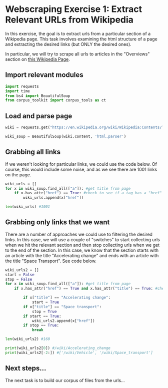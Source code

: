 # Webscraping Exercise 1: Extract Relevant URLs from Wikipedia

In this exercise, the goal is to extract urls from a particular section of a Wikipedia page. This task involves examining the html structure of a page and extracting the desired links (but ONLY the desired ones).

In particular, we will try to scrape all urls to articles in the "Overviews" section on <a href="https://en.wikipedia.org/wiki/Wikipedia:Contents/Technology_and_applied_sciences" target="_blank">this Wikipedia Page</a>.

## Import relevant modules
```python
import requests
import time
from bs4 import BeautifulSoup
from corpus_toolkit import corpus_tools as ct
```

## Load and parse page
```python
wiki = requests.get("https://en.wikipedia.org/wiki/Wikipedia:Contents/Technology_and_applied_sciences")

wiki_soup = BeautifulSoup(wiki.content, 'html.parser')
```

## Grabbing all links
If we weren't looking for particular links, we could use the code below. Of course, this would include some noise, and as we see there are 1001 links on the page.

```python
wiki_urls = []
for x in wiki_soup.find_all(["a"]): #get title from page
	if x.has_attr("href") == True: #check to see if a tag has a "href" attribute
		wiki_urls.append(x["href"])

len(wiki_urls) #1001
```

## Grabbing only links that we want
There are a number of approaches we could use to filtering the desired links. In this case, we will use a couple of "switches" to start collecting urls when we hit the relevant section and then stop collecting urls when we get to the end of the section. In this case, we know that the section starts with an article with the title "Accelerating change" and ends with an article with the title "Space Transport". See code below.

```python
wiki_urls2 = []
start = False
stop = False
for x in wiki_soup.find_all(["a"]): #get title from page
	if x.has_attr("href") == True and x.has_attr("title") == True: #check to see if a tag has a "href" attribute

		if x["title"] == "Accelerating change":
			start = True
		if x["title"] == "Space transport":
			stop = True
		if start == True:
			wiki_urls2.append(x["href"])
		if stop == True:
			break

len(wiki_urls2) #160

print(wiki_urls2[0]) #/wiki/Accelerating_change
print(wiki_urls2[-2:]) #['/wiki/Vehicle', '/wiki/Space_transport']
```

## Next steps...
The next task is to build our corpus of files from the urls...
